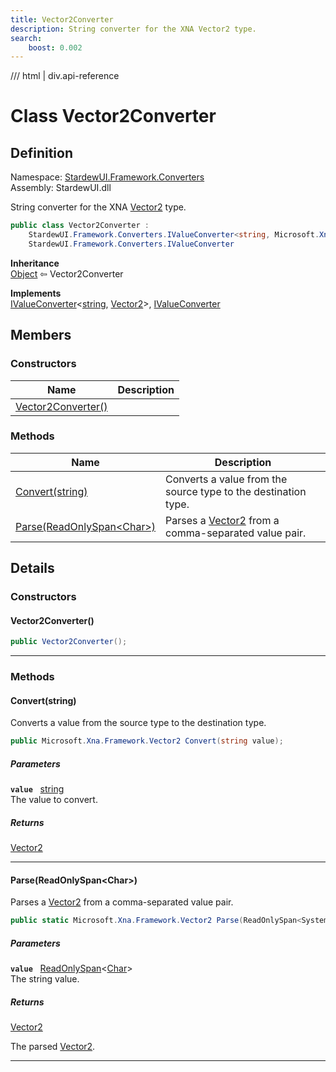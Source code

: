 ```yaml
---
title: Vector2Converter
description: String converter for the XNA Vector2 type.
search:
    boost: 0.002
---
```


<link rel="stylesheet" href="/StardewUI/stylesheets/reference.css" />

/// html | div.api-reference

# Class Vector2Converter

## Definition

<div class="api-definition" markdown>

Namespace: [StardewUI.Framework.Converters](index.md)  
Assembly: StardewUI.dll  

</div>

String converter for the XNA [Vector2](https://docs.monogame.net/api/Microsoft.Xna.Framework.Vector2.html) type.

```cs
public class Vector2Converter : 
    StardewUI.Framework.Converters.IValueConverter<string, Microsoft.Xna.Framework.Vector2>, 
    StardewUI.Framework.Converters.IValueConverter
```

**Inheritance**  
[Object](https://learn.microsoft.com/en-us/dotnet/api/system.object) ⇦ Vector2Converter

**Implements**  
[IValueConverter](ivalueconverter-2.md)<[string](https://learn.microsoft.com/en-us/dotnet/api/system.string), [Vector2](https://docs.monogame.net/api/Microsoft.Xna.Framework.Vector2.html)>, [IValueConverter](ivalueconverter.md)

## Members

### Constructors

 | Name | Description |
| --- | --- |
| [Vector2Converter()](#vector2converter) |  | 

### Methods

 | Name | Description |
| --- | --- |
| [Convert(string)](#convertstring) | Converts a value from the source type to the destination type. | 
| [Parse(ReadOnlySpan&lt;Char&gt;)](#parsereadonlyspanchar) | Parses a [Vector2](https://docs.monogame.net/api/Microsoft.Xna.Framework.Vector2.html) from a comma-separated value pair. | 

## Details

### Constructors

#### Vector2Converter()



```cs
public Vector2Converter();
```

-----

### Methods

#### Convert(string)

Converts a value from the source type to the destination type.

```cs
public Microsoft.Xna.Framework.Vector2 Convert(string value);
```

##### Parameters

**`value`** &nbsp; [string](https://learn.microsoft.com/en-us/dotnet/api/system.string)  
The value to convert.

##### Returns

[Vector2](https://docs.monogame.net/api/Microsoft.Xna.Framework.Vector2.html)

-----

#### Parse(ReadOnlySpan&lt;Char&gt;)

Parses a [Vector2](https://docs.monogame.net/api/Microsoft.Xna.Framework.Vector2.html) from a comma-separated value pair.

```cs
public static Microsoft.Xna.Framework.Vector2 Parse(ReadOnlySpan<System.Char> value);
```

##### Parameters

**`value`** &nbsp; [ReadOnlySpan](https://learn.microsoft.com/en-us/dotnet/api/system.readonlyspan-1)<[Char](https://learn.microsoft.com/en-us/dotnet/api/system.char)>  
The string value.

##### Returns

[Vector2](https://docs.monogame.net/api/Microsoft.Xna.Framework.Vector2.html)

  The parsed [Vector2](https://docs.monogame.net/api/Microsoft.Xna.Framework.Vector2.html).

-----

